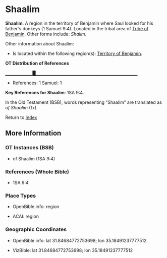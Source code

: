 # Shaalim
**Shaalim**. 
A region in the territory of Benjamin where Saul looked for his father's donkeys (1 Samuel 9:4). 
Located in the tribal area of [Tribe of Benjamin](../../../groups/md/acai/Benjamin.md). 
Other forms include: 
*Shalim*. 




Other information about Shaalim:


* Is located within the following region(s): 
[Territory of Benjamin](TerritoryOfBenjamin.md). 


**OT Distribution of References**

▁▁▁▁▁▁▁▁█▁▁▁▁▁▁▁▁▁▁▁▁▁▁▁▁▁▁▁▁▁▁▁▁▁▁▁▁▁▁
* References: 1 Samuel: 1



**Key References for Shaalim**: 
1SA 9:4. 


In the Old Testament (BSB), words representing “Shaalim” are translated as 
*of Shaalim* (1x). 




Return to [Index](00-Index.md)

## More Information

### OT Instances (BSB)

* of Shaalim (1SA 9:4)



### References (Whole Bible)

* 1SA 9:4


### Place Types

* OpenBible.info: region

* ACAI: region



### Geographic Coordinates

* OpenBible.info: lat 31.84684772753698; lon 35.18491237777512

* VizBible: lat 31.84684772753698; lon 35.18491237777512




